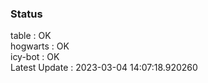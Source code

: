### Status


table : OK  
hogwarts : OK  
icy-bot : OK  
Latest Update : 2023-03-04 14:07:18.920260
